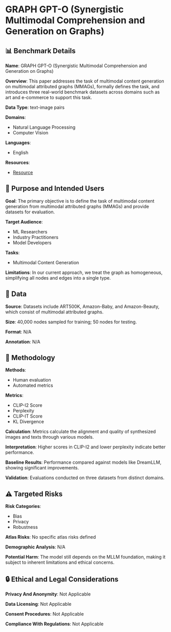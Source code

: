 # GRAPH GPT-O (Synergistic Multimodal Comprehension and Generation on Graphs)

## 📊 Benchmark Details

**Name**: GRAPH GPT-O (Synergistic Multimodal Comprehension and Generation on Graphs)

**Overview**: This paper addresses the task of multimodal content generation on multimodal attributed graphs (MMAGs), formally defines the task, and introduces three real-world benchmark datasets across domains such as art and e-commerce to support this task.

**Data Type**: text-image pairs

**Domains**:
- Natural Language Processing
- Computer Vision

**Languages**:
- English

**Resources**:
- [Resource](https://arxiv.org/abs/2502.11925)

## 🎯 Purpose and Intended Users

**Goal**: The primary objective is to define the task of multimodal content generation from multimodal attributed graphs (MMAGs) and provide datasets for evaluation.

**Target Audience**:
- ML Researchers
- Industry Practitioners
- Model Developers

**Tasks**:
- Multimodal Content Generation

**Limitations**: In our current approach, we treat the graph as homogeneous, simplifying all nodes and edges into a single type.

## 💾 Data

**Source**: Datasets include ART500K, Amazon-Baby, and Amazon-Beauty, which consist of multimodal attributed graphs.

**Size**: 40,000 nodes sampled for training; 50 nodes for testing.

**Format**: N/A

**Annotation**: N/A

## 🔬 Methodology

**Methods**:
- Human evaluation
- Automated metrics

**Metrics**:
- CLIP-I2 Score
- Perplexity
- CLIP-IT Score
- KL Divergence

**Calculation**: Metrics calculate the alignment and quality of synthesized images and texts through various models.

**Interpretation**: Higher scores in CLIP-I2 and lower perplexity indicate better performance.

**Baseline Results**: Performance compared against models like DreamLLM, showing significant improvements.

**Validation**: Evaluations conducted on three datasets from distinct domains.

## ⚠️ Targeted Risks

**Risk Categories**:
- Bias
- Privacy
- Robustness

**Atlas Risks**:
No specific atlas risks defined

**Demographic Analysis**: N/A

**Potential Harm**: The model still depends on the MLLM foundation, making it subject to inherent limitations and ethical concerns.

## 🔒 Ethical and Legal Considerations

**Privacy And Anonymity**: Not Applicable

**Data Licensing**: Not Applicable

**Consent Procedures**: Not Applicable

**Compliance With Regulations**: Not Applicable
